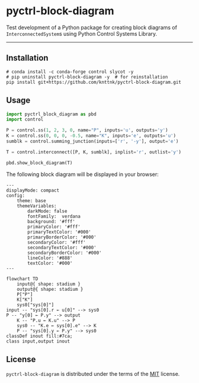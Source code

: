 # pyctrl-block-diagram

Test development of a Python package for creating block diagrams of `InterconnectedSystem`s using Python Control Systems Library.

-----

## Installation

```console
# conda install -c conda-forge control slycot -y
# pip uninstall pyctrl-block-diagram -y  # for reinstallation
pip install git+https://github.com/knttnk/pyctrl-block-diagram.git
```

## Usage

```python
import pyctrl_block_diagram as pbd
import control

P = control.ss(1, 2, 3, 0, name="P", inputs='u', outputs='y')
K = control.ss(0, 0, 0, -0.5, name="K", inputs='e', outputs='u')
sumblk = control.summing_junction(inputs=['r', '-y'], output='e')

T = control.interconnect([P, K, sumblk], inplist='r', outlist='y')

pbd.show_block_diagram(T)
```

The following block diagram will be displayed in your browser:

```mermaid
---
displayMode: compact
config:
    theme: base
    themeVariables:
        darkMode: false
        fontFamily:  verdana
        background: '#fff'
        primaryColor: '#fff'
        primaryTextColor: '#000'
        primaryBorderColor: '#000'
        secondaryColor: '#fff'
        secondaryTextColor: '#000'
        secondaryBorderColor: '#000'
        lineColor: '#888'
        textColor: '#000'
---

flowchart TD
    input@{ shape: stadium }
    output@{ shape: stadium }
    P["P"]
    K["K"]
    sys0["sys[0]"]
input -- "sys[0].r ← u[0]" --> sys0
P -- "y[0] ← P.y" --> output
    K -- "P.u ← K.u" --> P
    sys0 -- "K.e ← sys[0].e" --> K
    P -- "sys[0].y ← P.y" --> sys0
classDef inout fill:#7ca;
class input,output inout
```

## License

`pyctrl-block-diagram` is distributed under the terms of the [MIT](https://spdx.org/licenses/MIT.html) license.
